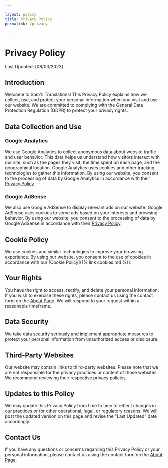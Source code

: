 ```yaml
---

layout: policy
title: Privacy Policy
permalink: /privacy

---
```


# Privacy Policy

Last Updated: [08/03/2023]

## Introduction

Welcome to Sam's Translations! This Privacy Policy explains how we collect, use, and protect your personal information when you visit and use our website. We are committed to complying with the General Data Protection Regulation (GDPR) to protect your privacy rights.

## Data Collection and Use

### Google Analytics

We use Google Analytics to collect anonymous data about website traffic and user behavior. This data helps us understand how visitors interact with our site, such as the pages they visit, the time spent on each page, and the geographical location. Google Analytics uses cookies and other tracking technologies to gather this information. By using our website, you consent to the processing of data by Google Analytics in accordance with their [Privacy Policy](https://policies.google.com/privacy).

### Google AdSense

We also use Google AdSense to display relevant ads on our website. Google AdSense uses cookies to serve ads based on your interests and browsing behavior. By using our website, you consent to the processing of data by Google AdSense in accordance with their [Privacy Policy](https://policies.google.com/privacy).

## Cookie Policy

We use cookies and similar technologies to improve your browsing experience. By using our website, you consent to the use of cookies in accordance with our [Cookie Policy]({% link cookies.md %}).

## Your Rights

You have the right to access, rectify, and delete your personal information. If you wish to exercise these rights, please contact us using the contact form on the [About Page](https://eontec.github.io/about). We will respond to your request within a reasonable timeframe.

## Data Security

We take data security seriously and implement appropriate measures to protect your personal information from unauthorized access or disclosure.

## Third-Party Websites

Our website may contain links to third-party websites. Please note that we are not responsible for the privacy practices or content of those websites. We recommend reviewing their respective privacy policies.

## Updates to this Policy

We may update this Privacy Policy from time to time to reflect changes in our practices or for other operational, legal, or regulatory reasons. We will post the updated version on this page and revise the "Last Updated" date accordingly.

## Contact Us

If you have any questions or concerns regarding this Privacy Policy or your personal information, please contact us using the contact form on the [About Page](https://eontec.github.io/about).

